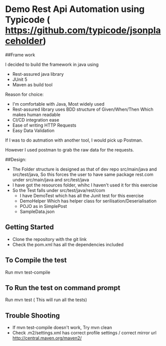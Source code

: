 # Demo Rest Api Automation using Typicode ( https://github.com/typicode/jsonplaceholder)


##Frame work

I decided to build the framework in java using

* Rest-assured java library
* JUnit 5
* Maven as build tool

Reason for choice:
* I'm comfortable with Java, Most widely used
* Rest-assured library uses BDD structure of Given/When/Then Which makes human readable
* CI/CD integration ease
* Ease of writing HTTP Requests
* Easy Data Validation

If I was to do autmation with another tool, I would pick up Postman.

However I used postman to grab the raw data for the requests.




##Design:

* The Folder structure is designed as that of dev repo  src/main/java and src/test/java, So this forces the user to have same package rest.com under src/main/java and src/test/java
* I have got the resources folder, whihc I haven't used it for this exercise
* So the Test falls under src/test/java/rest/com
    * I have DemoTest which has all the Junit test for this exercise
    * DemoHelper Which has helper class for serilisation/Deserialisation
    * POJO as in SimplePost
    * SampleData.json




## Getting Started

* Clone the repository with the git link
* Check the pom.xml has all the dependencies included

## To Compile the test
 Run  mvn test-compile

## To Run the test on command prompt

Run mvn test ( This will run all the tests)



## Trouble Shooting

* If mvn test-compile doesn't work, Try mvn clean
* Check .m2/settings.xml has correct profile settings / correct mirror url http://central.maven.org/maven2/

